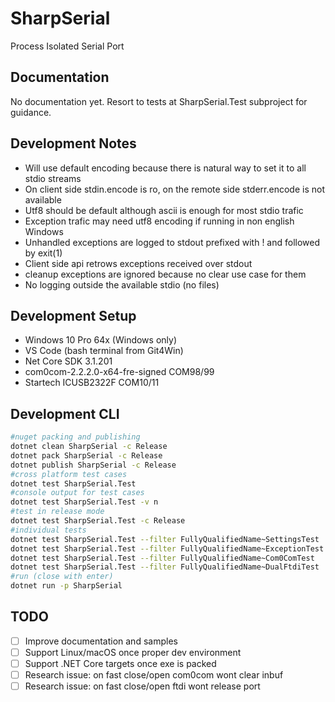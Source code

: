 # SharpSerial

Process Isolated Serial Port

## Documentation

No documentation yet. Resort to tests at SharpSerial.Test subproject for guidance.

## Development Notes

- Will use default encoding because there is natural way to set it to all stdio streams
- On client side stdin.encode is ro, on the remote side stderr.encode is not available
- Utf8 should be default although ascii is enough for most stdio trafic
- Exception trafic may need utf8 encoding if running in non english Windows
- Unhandled exceptions are logged to stdout prefixed with ! and followed by exit(1)
- Client side api retrows exceptions received over stdout
- cleanup exceptions are ignored because no clear use case for them
- No logging outside the available stdio (no files)

## Development Setup

- Windows 10 Pro 64x (Windows only)
- VS Code (bash terminal from Git4Win)
- Net Core SDK 3.1.201
- com0com-2.2.2.0-x64-fre-signed COM98/99
- Startech ICUSB2322F COM10/11

## Development CLI

```bash
#nuget packing and publishing
dotnet clean SharpSerial -c Release
dotnet pack SharpSerial -c Release
dotnet publish SharpSerial -c Release
#cross platform test cases
dotnet test SharpSerial.Test
#console output for test cases
dotnet test SharpSerial.Test -v n
#test in release mode
dotnet test SharpSerial.Test -c Release
#individual tests
dotnet test SharpSerial.Test --filter FullyQualifiedName~SettingsTest
dotnet test SharpSerial.Test --filter FullyQualifiedName~ExceptionTest
dotnet test SharpSerial.Test --filter FullyQualifiedName~Com0ComTest
dotnet test SharpSerial.Test --filter FullyQualifiedName~DualFtdiTest
#run (close with enter)
dotnet run -p SharpSerial
```

## TODO

- [ ] Improve documentation and samples
- [ ] Support Linux/macOS once proper dev environment
- [ ] Support .NET Core targets once exe is packed
- [ ] Research issue: on fast close/open com0com wont clear inbuf
- [ ] Research issue: on fast close/open ftdi wont release port
